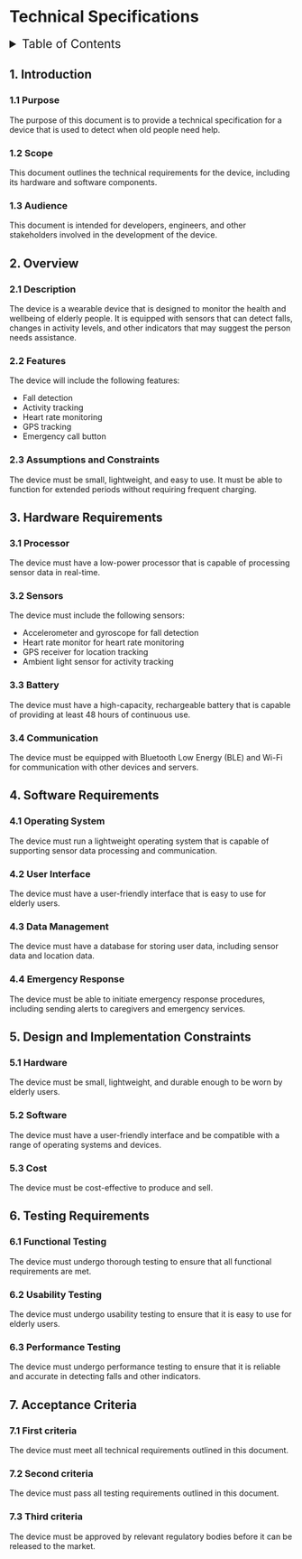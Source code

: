 # Technical Specifications

<details>

<summary style="font-size:150%">
Table of Contents
</summary>

- [Technical Specifications](#technical-specifications)
  - [1. Introduction](#1-introduction)
    - [1.1 Purpose](#11-purpose)
    - [1.2 Scope](#12-scope)
    - [1.3 Audience](#13-audience)
  - [2. Overview](#2-overview)
    - [2.1 Description](#21-description)
    - [2.2 Features](#22-features)
    - [2.3 Assumptions and Constraints](#23-assumptions-and-constraints)
  - [3. Hardware Requirements](#3-hardware-requirements)
    - [3.1 Processor](#31-processor)
    - [3.2 Sensors](#32-sensors)
    - [3.3 Battery](#33-battery)
    - [3.4 Communication](#34-communication)
  - [4. Software Requirements](#4-software-requirements)
    - [4.1 Operating System](#41-operating-system)
    - [4.2 User Interface](#42-user-interface)
    - [4.3 Data Management](#43-data-management)
    - [4.4 Emergency Response](#44-emergency-response)
  - [5. Design and Implementation Constraints](#5-design-and-implementation-constraints)
    - [5.1 Hardware](#51-hardware)
    - [5.2 Software](#52-software)
    - [5.3 Cost](#53-cost)
  - [6. Testing Requirements](#6-testing-requirements)
    - [6.1 Functional Testing](#61-functional-testing)
    - [6.2 Usability Testing](#62-usability-testing)
    - [6.3 Performance Testing](#63-performance-testing)
  - [7. Acceptance Criteria](#7-acceptance-criteria)
    - [7.1 First criteria](#71-first-criteria)
    - [7.2 Second criteria](#72-second-criteria)
    - [7.3 Third criteria](#73-third-criteria)

</details>

## 1. Introduction

### 1.1 Purpose

The purpose of this document is to provide a technical specification for a device that is used to detect when old people need help.

### 1.2 Scope

This document outlines the technical requirements for the device, including its hardware and software components.

### 1.3 Audience

This document is intended for developers, engineers, and other stakeholders involved in the development of the device.

## 2. Overview

### 2.1 Description

The device is a wearable device that is designed to monitor the health and wellbeing of elderly people. It is equipped with sensors that can detect falls, changes in activity levels, and other indicators that may suggest the person needs assistance.

### 2.2 Features

The device will include the following features:

- Fall detection
- Activity tracking
- Heart rate monitoring
- GPS tracking
- Emergency call button

### 2.3 Assumptions and Constraints

The device must be small, lightweight, and easy to use. It must be able to function for extended periods without requiring frequent charging.

## 3. Hardware Requirements

### 3.1 Processor

The device must have a low-power processor that is capable of processing sensor data in real-time.

### 3.2 Sensors

The device must include the following sensors:

- Accelerometer and gyroscope for fall detection
- Heart rate monitor for heart rate monitoring
- GPS receiver for location tracking
- Ambient light sensor for activity tracking

### 3.3 Battery

The device must have a high-capacity, rechargeable battery that is capable of providing at least 48 hours of continuous use.

### 3.4 Communication

The device must be equipped with Bluetooth Low Energy (BLE) and Wi-Fi for communication with other devices and servers.

## 4. Software Requirements

### 4.1 Operating System

The device must run a lightweight operating system that is capable of supporting sensor data processing and communication.

### 4.2 User Interface

The device must have a user-friendly interface that is easy to use for elderly users.

### 4.3 Data Management

The device must have a database for storing user data, including sensor data and location data.

### 4.4 Emergency Response

The device must be able to initiate emergency response procedures, including sending alerts to caregivers and emergency services.

## 5. Design and Implementation Constraints

### 5.1 Hardware

The device must be small, lightweight, and durable enough to be worn by elderly users.

### 5.2 Software

The device must have a user-friendly interface and be compatible with a range of operating systems and devices.

### 5.3 Cost

The device must be cost-effective to produce and sell.

## 6. Testing Requirements

### 6.1 Functional Testing

The device must undergo thorough testing to ensure that all functional requirements are met.

### 6.2 Usability Testing

The device must undergo usability testing to ensure that it is easy to use for elderly users.

### 6.3 Performance Testing

The device must undergo performance testing to ensure that it is reliable and accurate in detecting falls and other indicators.

## 7. Acceptance Criteria

### 7.1 First criteria

The device must meet all technical requirements outlined in this document.

### 7.2 Second criteria

The device must pass all testing requirements outlined in this document.

### 7.3 Third criteria

The device must be approved by relevant regulatory bodies before it can be released to the market.